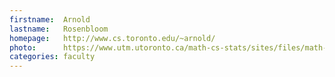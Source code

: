 ```yaml
---
firstname:  Arnold
lastname:   Rosenbloom
homepage:   http://www.cs.toronto.edu/~arnold/
photo:      https://www.utm.utoronto.ca/math-cs-stats/sites/files/math-cs-stats/public/faculty-staff-profile/photos/c82b32aa6c.jpg
categories: faculty
---
```

